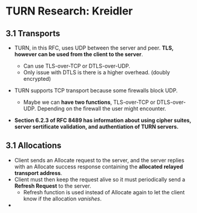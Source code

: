 # TURN Research: Kreidler

## 3.1 Transports

- TURN, in this RFC, uses UDP between the server and peer. **TLS, however can be used from the client to the server**.
  - Can use TLS-over-TCP or DTLS-over-UDP.
  - Only issue with DTLS is there is a higher overhead. (doubly encrypted)

- TURN supports TCP transport because some firewalls block UDP.
  - Maybe we can **have two functions**, TLS-over-TCP or DTLS-over-UDP. Depending on the firewall the user might encounter.
- **Section 6.2.3 of RFC 8489 has information about using cipher suites, server sertificate validation, and authentiation of TURN servers.**

## 3.1 Allocations

- Client sends an Allocate request to the server, and the server replies with an Allocate success response containing the **allocated relayed transport address**.
- Client must then keep the request alive so it must periodically send a **Refresh Request** to the server.
  - Refresh function is used instead of Allocate again to let the client know if the allocation *vanishes*.
- 